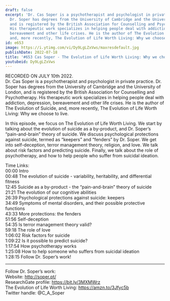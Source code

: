 ```yaml
---
draft: false
excerpt: 'Dr. Cas Soper is a psychotherapist and psychologist in private practice.
  Dr. Soper has degrees from the University of Cambridge and the University of London,
  and is registered by the British Association for Counselling and Psychotherapy.
  His therapeutic work specializes in helping people deal with addiction, depression,
  bereavement and other life crises. He is the author of The Evolution of Suicide,
  and, more recently, The Evolution of Life Worth Living: Why we choose to live.'
id: e653
image: https://i.ytimg.com/vi/Dy9LgLZxVws/maxresdefault.jpg
publishDate: 2022-07-18
title: '#653 Cas Soper - The Evolution of Life Worth Living: Why we choose to live'
youtubeid: Dy9LgLZxVws
---
```

RECORDED ON JULY 10th 2022.  
Dr. Cas Soper is a psychotherapist and psychologist in private practice. Dr. Soper has degrees from the University of Cambridge and the University of London, and is registered by the British Association for Counselling and Psychotherapy. His therapeutic work specializes in helping people deal with addiction, depression, bereavement and other life crises. He is the author of The Evolution of Suicide, and, more recently, The Evolution of Life Worth Living: Why we choose to live.

In this episode, we focus on The Evolution of Life Worth Living. We start by talking about the evolution of suicide as a by-product, and Dr. Soper’s “pain-and-brain” theory of suicide. We discuss psychological protections against suicide, termed as “keepers” and “fenders” by Dr. Soper. We get into self-deception, terror management theory, religion, and love. We talk about risk factors and predicting suicide. Finally, we talk about the role of psychotherapy, and how to help people who suffer from suicidal ideation.

Time Links:  
00:00 Intro  
00:48  The evolution of suicide - variability, heritability, and differential fitness  
12:45  Suicide as a by-product - the “pain-and-brain” theory of suicide  
21:21  The evolution of our cognitive abilities  
26:39  Psychological protections against suicide: keepers  
34:49  Symptoms of mental disorders, and their possible protective functions  
43:33  More protections: the fenders  
51:56  Self-deception  
54:35  Is terror management theory valid?  
59:18  The role of love  
1:06:02  Risk factors for suicide  
1:09:22  Is it possible to predict suicide?  
1:17:54  How psychotherapy works  
1:25:08  How to help someone who suffers from suicidal ideation  
1:28:15  Follow Dr. Soper’s work!

---

Follow Dr. Soper’s work:  
Website: http://soper.pt/  
ResearchGate profile: https://bit.ly/3MXMWrz  
The Evolution of Life Worth Living: https://amzn.to/3Jfyc5b  
Twitter handle: @C_A_Soper
